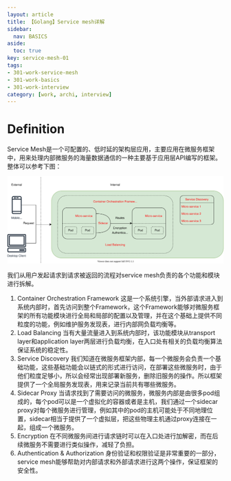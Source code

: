 ```yaml
---
layout: article
title: 【Golang】Service mesh详解
sidebar:
  nav: BASICS
aside:
  toc: true
key: service-mesh-01
tags:
- 301-work-service-mesh
- 301-work-basics
- 301-work-interview
category: [work, archi, interview]
---
```


# Definition

Service Mesh是一个可配置的、低时延的架构层应用，主要应用在微服务框架中，用来处理内部微服务的海量数据通信的一种主要基于应用层API编写的框架。整体可以参考下图：

![Image](/assets/images/service_mesh.svg)

我们从用户发起请求到请求被返回的流程对service mesh负责的各个功能和模块进行拆解。

1. Container Orchestration Framework
这是一个系统引擎，当外部请求进入到系统内部时，首先访问到整个Framework，这个Framework能够对微服务框架的所有功能模块进行全局和局部的配置以及管理，并在这个基础上提供不同粒度的功能，例如维护服务发现表，进行内部网负载均衡等。
2. Load Balancing
当有大量流量进入到系统内部时，该功能模块从transport layer和application layer两层进行负载均衡，在入口处有相关的负载均衡算法保证系统的稳定性。
3. Service Discovery
我们知道在微服务框架内部，每一个微服务会负责一个基础功能，这些基础功能会以链式的形式进行访问，在部署这些微服务时，由于他们粒度足够小，所以会经常出现部署新服务，删除旧服务的操作。所以框架提供了一个全局服务发现表，用来记录当前共有哪些微服务。
4. Sidecar Proxy
当请求找到了需要访问的微服务，微服务内部是由很多pod组成的，每个pod可以是一个虚拟化的容器或者是主机，我们通过一个sidecar proxy对每个微服务进行管理，例如其中的pod的主机可能处于不同地理位置，sidecar相当于提供了一个虚拟层，把这些物理主机通过proxy连接在一起，组成一个微服务。
5. Encryption
在不同微服务间进行请求链时可以在入口处进行加解密，而在后续微服务不需要进行类似操作，减轻了负担。
6. Authentication & Authorization
身份验证和权限验证是非常重要的一部分，service mesh能够帮助对内部请求和外部请求进行这两个操作，保证框架的安全性。
